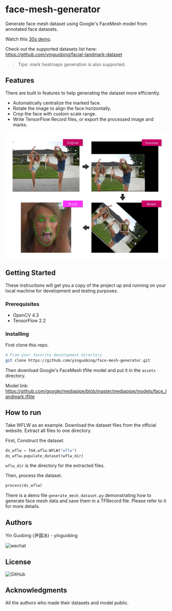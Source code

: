 # face-mesh-generator
Generate face mesh dataset using Google's FaceMesh model from annotated face datasets.

Watch this [30s demo](https://www.bilibili.com/video/BV1Jp4y1v7MY/).

Check out the supported datasets list here:
https://github.com/yinguobing/facial-landmark-dataset

> Tips: mark heatmaps generation is also supported.

## Features
There are built in features to help generating the dataset more efficiently.

- Automatically centralize the marked face.
- Rotate the image to align the face horizontally.
- Crop the face with custom scale range.
- Write TensorFlow Record files, or export the processed image and marks.

![pipeline](./docs/processing-pipeline.jpg)

## Getting Started

These instructions will get you a copy of the project up and running on your local machine for development and testing purposes.

### Prerequisites
* OpenCV 4.3
* TensorFlow 2.2

### Installing
First clone this repo.

```bash
# From your favorite development directory
git clone https://github.com/yinguobing/face-mesh-generator.git
```

Then download Google's FaceMesh tflite model and put it in the `assets` directory.

Model link: https://github.com/google/mediapipe/blob/master/mediapipe/models/face_landmark.tflite

## How to run
Take WFLW as an example. Download the dataset files from the official website. Extract all files to one directory.

First, Construct the dataset.
```python
ds_wflw = fmd.wflw.WFLW("wflw")
ds_wflw.populate_dataset(wflw_dir)
```
`wflw_dir` is the directory for the extracted files.

Then, process the dataset.
```python
process(ds_wflw)
```

There is a demo file `generate_mesh_dataset.py` demonstrating how to generate face mesh data and save them in a TFRecord file. Please refer to it for more details.

## Authors
Yin Guobing (尹国冰) - yinguobing

![wechat](docs/wechat.png)

## License
![GitHub](https://img.shields.io/github/license/yinguobing/face-mesh-generator)

## Acknowledgments
All the authors who made their datasets and model public.
